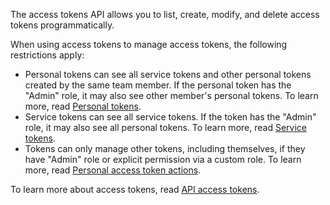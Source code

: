 The access tokens API allows you to list, create, modify, and delete access tokens programmatically. 

When using access tokens to manage access tokens, the following restrictions apply:
- Personal tokens can see all service tokens and other personal tokens created by the same team member. If the personal token has the "Admin" role, it may also see other member's personal tokens. To learn more, read [Personal tokens](https://docs.launchdarkly.com/home/account-security/api-access-tokens#personal-tokens).
- Service tokens can see all service tokens. If the token has the "Admin" role, it may also see all personal tokens. To learn more, read  [Service tokens](https://docs.launchdarkly.com/home/account-security/api-access-tokens#service-tokens).
- Tokens can only manage other tokens, including themselves, if they have "Admin" role or explicit permission via a custom role. To learn more, read [Personal access token actions](https://docs.launchdarkly.com/home/team/role-actions#personal-access-token-actions).

To learn more about access tokens, read [API access tokens](https://docs.launchdarkly.com/home/account-security/api-access-tokens).
